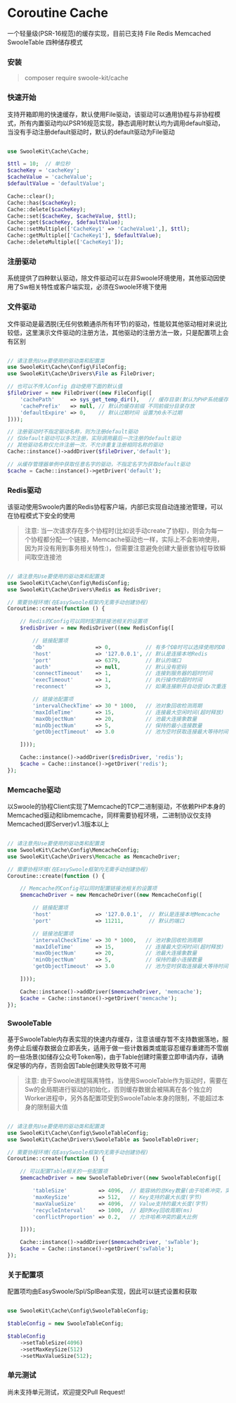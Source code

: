 Coroutine Cache
======

一个轻量级(PSR-16规范)的缓存实现，目前已支持 File Redis Memcached SwooleTable 四种储存模式

### 安装

> composer require swoole-kit/cache

### 快速开始

支持开箱即用的快速缓存，默认使用File驱动，该驱动可以通用协程与非协程模式，所有内置驱动均以PSR16规范实现，静态调用时默认均为调用default驱动，当没有手动注册default驱动时，默认的default驱动为File驱动

```php

use SwooleKit\Cache\Cache;

$ttl = 10;  // 单位秒
$cacheKey = 'cacheKey';
$cacheValue = 'cacheValue';
$defaultValue = 'defaultValue';

Cache::clear();
Cache::has($cacheKey);
Cache::delete($cacheKey);
Cache::set($cacheKey, $cacheValue, $ttl);
Cache::get($cacheKey, $defaultValue);
Cache::setMultiple(['CacheKey1' => 'CacheValue1',], $ttl);
Cache::getMultiple(['CacheKey1'], $defaultValue);
Cache::deleteMultiple(['CacheKey1']);

```

### 注册驱动

系统提供了四种默认驱动，除文件驱动可以在非Swoole环境使用，其他驱动因使用了Sw相关特性或客户端实现，必须在Swoole环境下使用

### 文件驱动

文件驱动是最洒脱(无任何依赖通杀所有环节)的驱动，性能较其他驱动相对来说比较低，这里演示文件驱动的注册方法，其他驱动的注册方法一致，只是配置项上会有区别

```php

// 请注意先Use要使用的驱动类和配置类
use SwooleKit\Cache\Config\FileConfig;
use SwooleKit\Cache\Drivers\File as FileDriver;

// 也可以不传入Config 自动使用下面的默认值
$fileDriver = new FileDriver((new FileConfig([
    'cachePath'     => sys_get_temp_dir(),   // 缓存目录(默认为PHP系统缓存)
    'cachePrefix'   => null, // 默认的缓存前缀 不同前缀分目录存放
    'defaultExpire' => 0,    // 默认过期时间 设置为0永不过期
])));

// 注册驱动时不指定驱动名称，则为注册default驱动
// 仅default驱动可以多次注册，实际调用最后一次注册的default驱动
// 其他驱动名称仅允许注册一次，不允许重复注册相同名称的驱动
Cache::instance()->addDriver($fileDriver,'default');

// 从缓存管理器单例中获取任意名字的驱动，不指定名字为获取default驱动
$cache = Cache::instance()->getDriver('default');

```

### Redis驱动

该驱动使用Swoole内置的Redis协程客户端，内部已实现自动连接池管理，可以在协程模式下安全的使用

> 注意: 当一次请求存在多个协程时(比如说手动create了协程)，则会为每一个协程都分配一个链接，Memcache驱动也一样，实际上不会影响使用，因为并没有用到事务相关特性:)，但需要注意避免创建大量嵌套协程导致瞬间取空连接池

```php

// 请注意先Use要使用的驱动类和配置类
use SwooleKit\Cache\Config\RedisConfig;
use SwooleKit\Cache\Drivers\Redis as RedisDriver;

// 需要协程环境(在EasySwoole框架内无需手动创建协程)
Coroutine::create(function () {

    // Redis的Config可以同时配置链接池相关的设置项
    $redisDriver = new RedisDriver((new RedisConfig([

        // 链接配置项
        'db'                => 0,           // 有多个DB时可以选择使用的DB 默认选择0号DB
        'host'              => '127.0.0.1', // 默认是连接本地Redis
        'port'              => 6379,        // 默认的端口
        'auth'              => null,        // 默认没有密码
        'connectTimeout'    => 1,           // 连接到服务器的超时时间
        'execTimeout'       => 1,           // 执行操作的超时时间
        'reconnect'         => 3,           // 如果连接断开自动尝试x次重连

        // 链接池配置项
        'intervalCheckTime' => 30 * 1000,   // 池对象回收检测周期
        'maxIdleTime'       => 15,          // 连接最大空闲时间(超时释放)
        'maxObjectNum'      => 20,          // 池最大连接象数量
        'minObjectNum'      => 5,           // 保持的最小连接数量
        'getObjectTimeout'  => 3.0          // 池为空时获取连接最大等待时间

    ])));

    Cache::instance()->addDriver($redisDriver, 'redis');
    $cache = Cache::instance()->getDriver('redis');
});

```

### Memcache驱动

以Swoole的协程Client实现了Memcache的TCP二进制驱动，不依赖PHP本身的Memcached驱动和libmemcache，同样需要协程环境，二进制协议仅支持Memcached(即Server)v1.3版本以上

```php

// 请注意先Use要使用的驱动类和配置类
use SwooleKit\Cache\Config\MemcacheConfig;
use SwooleKit\Cache\Drivers\Memcache as MemcacheDriver;

// 需要协程环境(在EasySwoole框架内无需手动创建协程)
Coroutine::create(function () {

    // Memcache的Config可以同时配置链接池相关的设置项
    $memcacheDriver = new MemcacheDriver((new MemcacheConfig([

        // 链接配置项
        'host'              => '127.0.0.1',  // 默认是连接本地Memcache
        'port'              => 11211,        // 默认的端口

        // 链接池配置项
        'intervalCheckTime' => 30 * 1000,   // 池对象回收检测周期
        'maxIdleTime'       => 15,          // 连接最大空闲时间(超时释放)
        'maxObjectNum'      => 20,          // 池最大连接象数量
        'minObjectNum'      => 5,           // 保持的最小连接数量
        'getObjectTimeout'  => 3.0          // 池为空时获取连接最大等待时间

    ])));

    Cache::instance()->addDriver($memcacheDriver, 'memcache');
    $cache = Cache::instance()->getDriver('memcache');
});

```

### SwooleTable

基于SwooleTable内存表实现的快速内存缓存，注意该缓存暂不支持数据落地，服务停止后缓存数据会立即丢失，适用于做一些计数器类或能容忍缓存重建而不雪崩的一些场景(如储存公众号Token等)，由于Table创建时需要立即申请内存，请确保足够的内存，否则会因Table创建失败导致不可用

> 注意: 由于Swoole进程隔离特性，当使用SwooleTable作为驱动时，需要在Sw的全局期进行驱动的初始化，否则缓存数据会被隔离在各个独立的Worker进程中，另外各配置项受到SwooleTable本身的限制，不能超过本身的限制最大值

```php

// 请注意先Use要使用的驱动类和配置类
use SwooleKit\Cache\Config\SwooleTableConfig;
use SwooleKit\Cache\Drivers\SwooleTable as SwooleTableDriver;

// 需要协程环境(在EasySwoole框架内无需手动创建协程)
Coroutine::create(function () {

    // 可以配置Table相关的一些配置项
    $memcacheDriver = new SwooleTableDriver((new SwooleTableConfig([

        'tableSize'          => 4096,  // 能容纳的总Key数量(由于哈希冲突，实际储存量会比该值小一点)
        'maxKeySize'         => 512,   // Key支持的最大长度(字节)
        'maxValueSize'       => 4096,  // Value支持的最大长度(字节)
        'recycleInterval'    => 1000,  // 超时Key回收周期(ms)
        'conflictProportion' => 0.2,   // 允许哈希冲突的最大比例

    ])));

    Cache::instance()->addDriver($memcacheDriver, 'swTable');
    $cache = Cache::instance()->getDriver('swTable');
});

```

### 关于配置项

配置项均由EasySwoole/Spl/SplBean实现，因此可以链式设置和获取

```php

use SwooleKit\Cache\Config\SwooleTableConfig;

$tableConfig = new SwooleTableConfig;

$tableConfig
    ->setTableSize(4096)
    ->setMaxKeySize(512)
    ->setMaxValueSize(512);

```

### 单元测试

尚未支持单元测试，欢迎提交Pull Request!